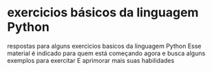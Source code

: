 # exercicios básicos da linguagem Python
respostas para alguns exercicios basicos da linguagem Python
Esse material é indicado para quem está começando agora e busca alguns exemplos para exercitar
E aprimorar mais suas habilidades 
